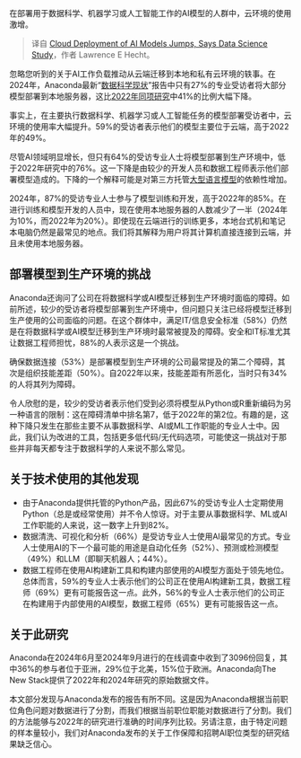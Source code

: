 
<!--
title: 数据科学研究表明，AI模型的云端部署激增
cover: https://cdn.thenewstack.io/media/2025/01/5c416694-getty-images-jcetswb3fl0-unsplashb.jpg
-->

在部署用于数据科学、机器学习或人工智能工作的AI模型的人群中，云环境的使用激增。

> 译自 [Cloud Deployment of AI Models Jumps, Says Data Science Study](https://thenewstack.io/cloud-deployment-of-ai-models-jumps-says-data-science-study/)，作者 Lawrence E Hecht。


忽略您听到的关于AI工作负载推动从云端迁移到本地和私有云环境的轶事。在2024年，Anaconda最新“[数据科学现状](https://www.anaconda.com/resources/report/state-of-data-science-report-2024%20)”报告中只有27%的专业受访者将大部分模型部署到本地服务器，这比[2022年同项研究](https://thenewstack.io/open-source-contribution-takes-a-hit-as-security-concerns-grow/)中41%的比例大幅下降。

事实上，在主要执行数据科学、机器学习或人工智能任务的模型部署受访者中，云环境的使用率大幅提升。59%的受访者表示他们的模型主要位于云端，高于2022年的49%。

尽管AI领域明显增长，但只有64%的受访专业人士将模型部署到生产环境中，低于2022年研究中的76%。这一下降是由较少的开发人员和数据工程师表示他们部署模型造成的。下降的一个解释可能是对第三方托管[大型语言模型](https://thenewstack.io/llm/)的依赖性增加。

2024年，87%的受访专业人士参与了模型训练和开发，高于2022年的85%。在进行训练和模型开发的人员中，现在使用本地服务器的人数减少了一半（2024年为10%，而2022年为20%）。即使现在云端进行的训练更多，本地台式机和笔记本电脑仍然是最常见的地点。我们将其解释为用户将其计算机直接连接到云端，并且未使用本地服务器。

## 部署模型到生产环境的挑战

Anaconda还询问了公司在将数据科学或AI模型迁移到生产环境时面临的障碍。如前所述，较少的受访者将模型部署到生产环境中，但问题只关注已经将模型迁移到生产使用的公司面临的问题。在这个群体中，满足IT/信息安全标准（58%）仍然是在将数据科学或AI模型迁移到生产环境时最常被提及的障碍。安全和IT标准尤其让数据工程师担忧，88%的人表示这是一个挑战。

确保数据连接（53%）是部署模型到生产环境的公司最常提及的第二个障碍，其次是组织技能差距（50%）。自2022年以来，技能差距有所恶化，当时只有34%的人将其列为障碍。

令人欣慰的是，较少的受访者表示他们受到必须将模型从Python或R重新编码为另一种语言的限制：这在障碍清单中排名第7，低于2022年的第2位。有趣的是，这种下降只发生在那些主要不从事数据科学、AI或ML工作职能的专业人士中。因此，我们认为改进的工具，包括更多低代码/无代码选项，可能使这一挑战对于那些并非每天都专注于数据科学的人来说不那么常见。

## 关于技术使用的其他发现

- 由于Anaconda提供托管的Python产品，因此67%的受访专业人士定期使用Python（总是或经常使用）并不令人惊讶。对于主要从事数据科学、ML或AI工作职能的人来说，这一数字上升到82%。
- 数据清洗、可视化和分析（66%）是受访专业人士使用AI最常见的方式。专业人士使用AI的下一个最可能的用途是自动化任务（52%）、预测或检测模型（49%）和LLM（即聊天机器人；44%）。
- 数据工程师在使用AI构建新工具和构建内部使用的AI模型方面处于领先地位。总体而言，59%的专业人士表示他们的公司正在使用AI构建新工具，数据工程师（69%）更有可能报告这一点。此外，56%的专业人士表示他们的公司正在构建用于内部使用的AI模型，数据工程师（65%）更有可能报告这一点。

## 关于此研究

Anaconda在2024年6月至2024年9月进行的在线调查中收到了3096份回复，其中36%的参与者位于亚洲，29%位于北美，15%位于欧洲。Anaconda向The New Stack提供了2022年和2024年研究的原始数据文件。

本文部分发现与Anaconda发布的报告有所不同。这是因为Anaconda根据当前职位角色问题对数据进行了分割，而我们根据当前职位职能对数据进行了分割。我们的方法能够与2022年的研究进行准确的时间序列比较。另请注意，由于特定问题的样本量较小，我们对Anaconda发布的关于工作保障和招聘AI职位类型的研究结果缺乏信心。
